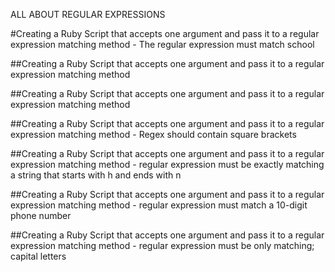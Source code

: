 ALL ABOUT REGULAR EXPRESSIONS

#Creating a Ruby Script that accepts one argument and pass it to a regular expression matching method - The regular expression must match school

##Creating a Ruby Script that accepts one argument and pass it to a regular expression matching method

##Creating a Ruby Script that accepts one argument and pass it to a regular expression matching method

##Creating a Ruby Script that accepts one argument and pass it to a regular expression matching method - Regex should contain square brackets

##Creating a Ruby Script that accepts one argument and pass it to a regular expression matching method - regular expression must be exactly matching a string that starts with h and ends with n

##Creating a Ruby Script that accepts one argument and pass it to a regular expression matching method - regular expression must match a 10-digit phone number

##Creating a Ruby Script that accepts one argument and pass it to a regular expression matching method - regular expression must be only matching; capital letters
